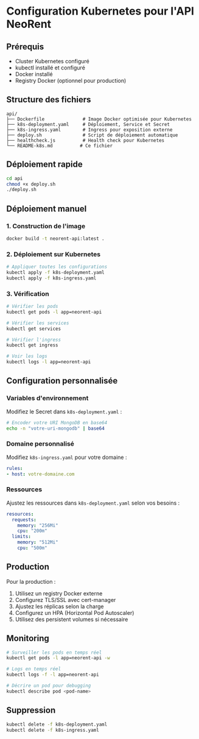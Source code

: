 # Configuration Kubernetes pour l'API NeoRent

## Prérequis

- Cluster Kubernetes configuré
- kubectl installé et configuré
- Docker installé
- Registry Docker (optionnel pour production)

## Structure des fichiers

```
api/
├── Dockerfile              # Image Docker optimisée pour Kubernetes
├── k8s-deployment.yaml     # Déploiement, Service et Secret
├── k8s-ingress.yaml        # Ingress pour exposition externe
├── deploy.sh               # Script de déploiement automatique
├── healthcheck.js          # Health check pour Kubernetes
└── README-k8s.md          # Ce fichier
```

## Déploiement rapide

```bash
cd api
chmod +x deploy.sh
./deploy.sh
```

## Déploiement manuel

### 1. Construction de l'image

```bash
docker build -t neorent-api:latest .
```

### 2. Déploiement sur Kubernetes

```bash
# Appliquer toutes les configurations
kubectl apply -f k8s-deployment.yaml
kubectl apply -f k8s-ingress.yaml
```

### 3. Vérification

```bash
# Vérifier les pods
kubectl get pods -l app=neorent-api

# Vérifier les services
kubectl get services

# Vérifier l'ingress
kubectl get ingress

# Voir les logs
kubectl logs -l app=neorent-api
```

## Configuration personnalisée

### Variables d'environnement

Modifiez le Secret dans `k8s-deployment.yaml` :

```bash
# Encoder votre URI MongoDB en base64
echo -n "votre-uri-mongodb" | base64
```

### Domaine personnalisé

Modifiez `k8s-ingress.yaml` pour votre domaine :

```yaml
rules:
- host: votre-domaine.com
```

### Ressources

Ajustez les ressources dans `k8s-deployment.yaml` selon vos besoins :

```yaml
resources:
  requests:
    memory: "256Mi"
    cpu: "200m"
  limits:
    memory: "512Mi"
    cpu: "500m"
```

## Production

Pour la production :

1. Utilisez un registry Docker externe
2. Configurez TLS/SSL avec cert-manager
3. Ajustez les réplicas selon la charge
4. Configurez un HPA (Horizontal Pod Autoscaler)
5. Utilisez des persistent volumes si nécessaire

## Monitoring

```bash
# Surveiller les pods en temps réel
kubectl get pods -l app=neorent-api -w

# Logs en temps réel
kubectl logs -f -l app=neorent-api

# Décrire un pod pour debugging
kubectl describe pod <pod-name>
```

## Suppression

```bash
kubectl delete -f k8s-deployment.yaml
kubectl delete -f k8s-ingress.yaml
```